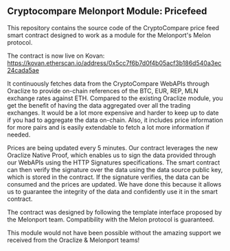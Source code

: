 ## Cryptocompare Melonport Module: Pricefeed

This repository contains the source code of the CryptoCompare price feed smart contract designed to work as a module for the Melonport's Melon protocol.

The contract is now live on Kovan: https://kovan.etherscan.io/address/0x5cc7f6b7d0f4b05acf3b186d540a3ec24cada5ae

It continuously fetches data from the CryptoCompare WebAPIs through Oraclize to provide on-chain references of the BTC, EUR, REP, MLN exchange rates against ETH. Compared to the existing Oraclize module, you get the benefit of having the data aggregated over all the trading exchanges. It would be a lot more expensive and harder to keep up to date if you had to aggregate the data on-chain. Also, it includes price information for more pairs and is easily extendable to fetch a lot more information if needed.

Prices are being updated every 5 minutes. Our contract leverages the new Oraclize Native Proof, which enables us to sign the data provided through our WebAPIs using the HTTP Signatures specifications. The smart contract can then verify the signature over the data using the data source public key, which is stored in the contract. If the signature verifies, the data can be consumed and the prices are updated. We have done this because it allows us to guarantee the integrity of the data and confidently use it in the smart contract.

The contract was designed by following the template interface proposed by the Melonport team. Compatibility with the Melon protocol is guaranteed.

This module would not have been possible without the amazing support we received from the Oraclize & Melonport teams!